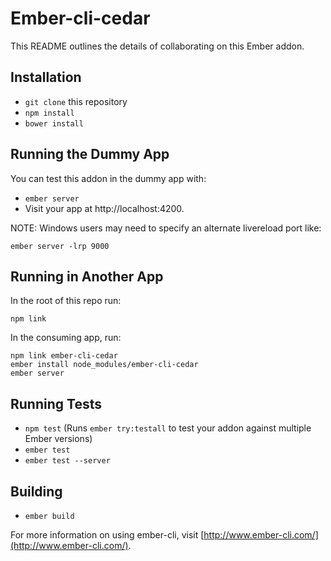 # Ember-cli-cedar

This README outlines the details of collaborating on this Ember addon.

## Installation

* `git clone` this repository
* `npm install`
* `bower install`

## Running the Dummy App

You can test this addon in the dummy app with:

* `ember server`
* Visit your app at http://localhost:4200.

NOTE: Windows users may need to specify an alternate livereload port like:

`ember server -lrp 9000`

## Running in Another App

In the root of this repo run:

`npm link`

In the consuming app, run:

```
npm link ember-cli-cedar
ember install node_modules/ember-cli-cedar
ember server
```

## Running Tests

* `npm test` (Runs `ember try:testall` to test your addon against multiple Ember versions)
* `ember test`
* `ember test --server`

## Building

* `ember build`

For more information on using ember-cli, visit [http://www.ember-cli.com/](http://www.ember-cli.com/).
